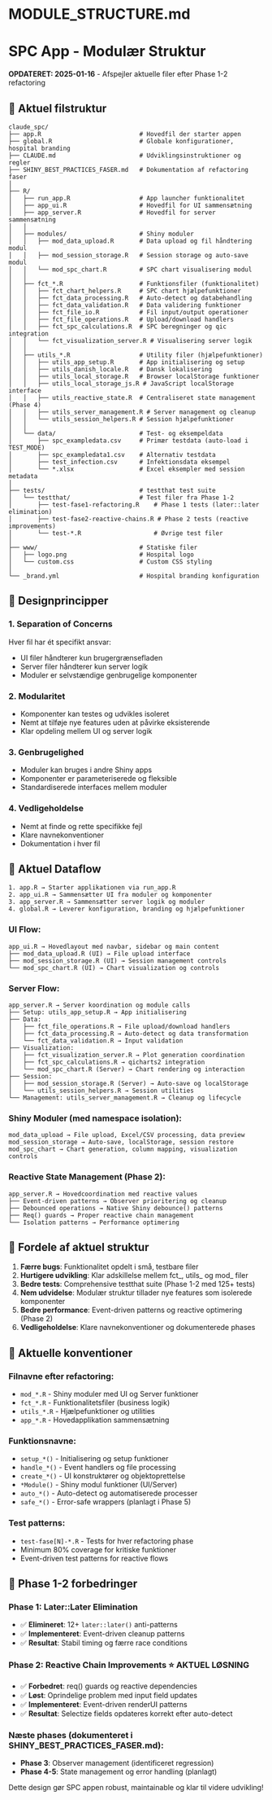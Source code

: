 # MODULE_STRUCTURE.md
# SPC App - Modulær Struktur

**OPDATERET: 2025-01-16** - Afspejler aktuelle filer efter Phase 1-2 refactoring

## 📁 Aktuel filstruktur

```
claude_spc/
├── app.R                           # Hovedfil der starter appen
├── global.R                        # Globale konfigurationer, hospital branding
├── CLAUDE.md                       # Udviklingsinstruktioner og regler
├── SHINY_BEST_PRACTICES_FASER.md   # Dokumentation af refactoring faser
│
├── R/
│   ├── run_app.R                   # App launcher funktionalitet
│   ├── app_ui.R                    # Hovedfil for UI sammensætning
│   ├── app_server.R                # Hovedfil for server sammensætning
│   │
│   ├── modules/                    # Shiny moduler
│   │   ├── mod_data_upload.R       # Data upload og fil håndtering modul
│   │   ├── mod_session_storage.R   # Session storage og auto-save modul
│   │   └── mod_spc_chart.R         # SPC chart visualisering modul
│   │
│   ├── fct_*.R                     # Funktionsfiler (funktionalitet)
│   │   ├── fct_chart_helpers.R     # SPC chart hjælpefunktioner
│   │   ├── fct_data_processing.R   # Auto-detect og databehandling
│   │   ├── fct_data_validation.R   # Data validering funktioner
│   │   ├── fct_file_io.R           # Fil input/output operationer
│   │   ├── fct_file_operations.R   # Upload/download handlers
│   │   ├── fct_spc_calculations.R  # SPC beregninger og qic integration
│   │   └── fct_visualization_server.R # Visualisering server logik
│   │
│   ├── utils_*.R                   # Utility filer (hjælpefunktioner)
│   │   ├── utils_app_setup.R       # App initialisering og setup
│   │   ├── utils_danish_locale.R   # Dansk lokalisering
│   │   ├── utils_local_storage.R   # Browser localStorage funktioner
│   │   ├── utils_local_storage_js.R # JavaScript localStorage interface
│   │   ├── utils_reactive_state.R  # Centraliseret state management (Phase 4)
│   │   ├── utils_server_management.R # Server management og cleanup
│   │   └── utils_session_helpers.R # Session hjælpefunktioner
│   │
│   └── data/                       # Test- og eksempeldata
│       ├── spc_exampledata.csv     # Primær testdata (auto-load i TEST_MODE)
│       ├── spc_exampledata1.csv    # Alternativ testdata
│       ├── test_infection.csv      # Infektionsdata eksempel
│       └── *.xlsx                  # Excel eksempler med session metadata
│
├── tests/                          # testthat test suite
│   └── testthat/                   # Test filer fra Phase 1-2
│       ├── test-fase1-refactoring.R    # Phase 1 tests (later::later elimination)
│       ├── test-fase2-reactive-chains.R # Phase 2 tests (reactive improvements)
│       └── test-*.R                    # Øvrige test filer
│
├── www/                            # Statiske filer
│   ├── logo.png                    # Hospital logo
│   └── custom.css                  # Custom CSS styling
│
└── _brand.yml                      # Hospital branding konfiguration
```

## 🎯 Designprincipper

### 1. **Separation of Concerns**
Hver fil har ét specifikt ansvar:
- UI filer håndterer kun brugergrænsefladen
- Server filer håndterer kun server logik
- Moduler er selvstændige genbrugelige komponenter

### 2. **Modularitet**
- Komponenter kan testes og udvikles isoleret
- Nemt at tilføje nye features uden at påvirke eksisterende
- Klar opdeling mellem UI og server logik

### 3. **Genbrugelighed**
- Moduler kan bruges i andre Shiny apps
- Komponenter er parameteriserede og fleksible
- Standardiserede interfaces mellem moduler

### 4. **Vedligeholdelse**
- Nemt at finde og rette specifikke fejl
- Klare navnekonventioner
- Dokumentation i hver fil

## 🔄 Aktuel Dataflow

```
1. app.R → Starter applikationen via run_app.R
2. app_ui.R → Sammensætter UI fra moduler og komponenter
3. app_server.R → Sammensætter server logik og moduler
4. global.R → Leverer konfiguration, branding og hjælpefunktioner
```

### UI Flow:
```
app_ui.R → Hovedlayout med navbar, sidebar og main content
├── mod_data_upload.R (UI) → File upload interface
├── mod_session_storage.R (UI) → Session management controls
└── mod_spc_chart.R (UI) → Chart visualization og controls
```

### Server Flow:
```
app_server.R → Server koordination og module calls
├── Setup: utils_app_setup.R → App initialisering
├── Data:
│   ├── fct_file_operations.R → File upload/download handlers
│   ├── fct_data_processing.R → Auto-detect og data transformation
│   └── fct_data_validation.R → Input validation
├── Visualization:
│   ├── fct_visualization_server.R → Plot generation coordination
│   ├── fct_spc_calculations.R → qicharts2 integration
│   └── mod_spc_chart.R (Server) → Chart rendering og interaction
├── Session:
│   ├── mod_session_storage.R (Server) → Auto-save og localStorage
│   └── utils_session_helpers.R → Session utilities
└── Management: utils_server_management.R → Cleanup og lifecycle
```

### Shiny Moduler (med namespace isolation):
```
mod_data_upload → File upload, Excel/CSV processing, data preview
mod_session_storage → Auto-save, localStorage, session restore
mod_spc_chart → Chart generation, column mapping, visualization controls
```

### Reactive State Management (Phase 2):
```
app_server.R → Hovedcoordination med reactive values
├── Event-driven patterns → Observer prioritering og cleanup
├── Debounced operations → Native Shiny debounce() patterns
├── Req() guards → Proper reactive chain management
└── Isolation patterns → Performance optimering
```

## 🚀 Fordele af aktuel struktur

1. **Færre bugs**: Funktionalitet opdelt i små, testbare filer
2. **Hurtigere udvikling**: Klar adskillelse mellem fct_, utils_ og mod_ filer
3. **Bedre tests**: Comprehensive testthat suite (Phase 1-2 med 125+ tests)
4. **Nem udvidelse**: Modulær struktur tillader nye features som isolerede komponenter
5. **Bedre performance**: Event-driven patterns og reactive optimering (Phase 2)
6. **Vedligeholdelse**: Klare navnekonventioner og dokumenterede phases

## 📝 Aktuelle konventioner

### Filnavne efter refactoring:
- `mod_*.R` - Shiny moduler med UI og Server funktioner
- `fct_*.R` - Funktionalitetsfiler (business logik)
- `utils_*.R` - Hjælpefunktioner og utilities
- `app_*.R` - Hovedapplikation sammensætning

### Funktionsnavne:
- `setup_*()` - Initialisering og setup funktioner
- `handle_*()` - Event handlers og file processing
- `create_*()` - UI konstruktører og objektoprettelse
- `*Module()` - Shiny modul funktioner (UI/Server)
- `auto_*()` - Auto-detect og automatiserede processer
- `safe_*()` - Error-safe wrappers (planlagt i Phase 5)

### Test patterns:
- `test-fase[N]-*.R` - Tests for hver refactoring phase
- Minimum 80% coverage for kritiske funktioner
- Event-driven test patterns for reactive flows

## 🔄 Phase 1-2 forbedringer

### Phase 1: Later::Later Elimination
- ✅ **Elimineret**: 12+ `later::later()` anti-patterns
- ✅ **Implementeret**: Event-driven cleanup patterns
- ✅ **Resultat**: Stabil timing og færre race conditions

### Phase 2: Reactive Chain Improvements ⭐ **AKTUEL LØSNING**
- ✅ **Forbedret**: req() guards og reactive dependencies
- ✅ **Løst**: Oprindelige problem med input field updates
- ✅ **Implementeret**: Event-driven renderUI patterns
- ✅ **Resultat**: Selectize fields opdateres korrekt efter auto-detect

### Næste phases (dokumenteret i SHINY_BEST_PRACTICES_FASER.md):
- **Phase 3**: Observer management (identificeret regression)
- **Phase 4-5**: State management og error handling (planlagt)

Dette design gør SPC appen robust, maintainable og klar til videre udvikling!
